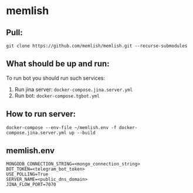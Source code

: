 # memlish

## Pull:

```git clone https://github.com/memlish/memlish.git --recurse-submodules```

## What should be up and run:

To run bot you should run such services:

1) Run jina server: `docker-compose.jina.server.yml`
2) Run bot: `docker-compose.tgbot.yml`

## How to run server:

`docker-compose --env-file ~/memlish.env -f docker-compose.jina.server.yml up --build`

## memlish.env

```
MONGODB_CONNECTION_STRING=<mongo_connection_string>
BOT_TOKEN=<telegram_bot_token>
USE_POLLING=True
SERVER_NAME=<public_dns_domain>
JINA_FLOW_PORT=7070
```
